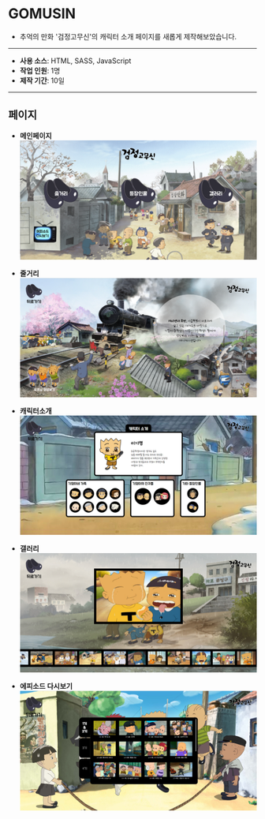 # GOMUSIN

- 추억의 만화 '검정고무신'의 캐릭터 소개 페이지를 새롭게 제작해보았습니다.
---
- **사용 소스**: HTML, SASS, JavaScript
- **작업 인원**: 1명
- **제작 기간**: 10일

---
## 페이지
- **메인페이지**
![메인페이지](./page/main.png)

- **줄거리**
![줄거리](./page/summary.png)

- **캐릭터소개**
![캐릭터소개](./page/characters.png)

- **갤러리**
![갤러리](./page/gallery.png)

- **에피소드 다시보기**
![에피소드 다시보기](./page/episode.png)
